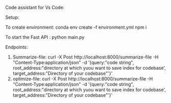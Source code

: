 Code assistant for Vs Code:


Setup:

To create environment: 
conda env create -f environment.yml
npm i

To start the Fast API :
python main.py



Endpoints:
1. Summarize-file: curl -X Post http://localhost:8000/summarize-file -H "Content-Type:application/json" -d '{query:"code string", root_address:"directory at which yuou want to save index for codebase', target_address:"Directory of your codebase"'}'
2. optimize-file: curl -X Post http://localhost:8000/summarize-file -H "Content-Type:application/json" -d '{query:"code string", root_address:"directory at which yuou want to save index for codebase', target_address:"Directory of your codebase"'}'